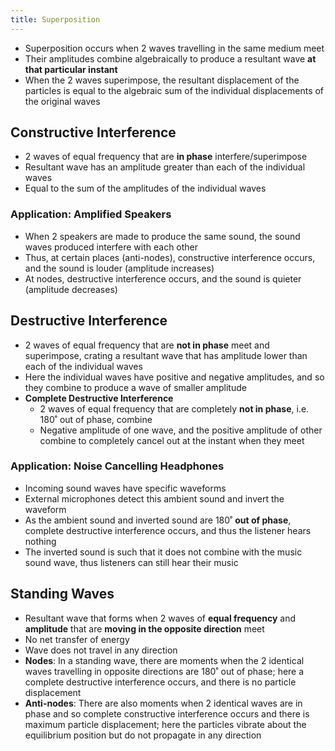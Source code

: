 ```yaml
---
title: Superposition
---
```


- Superposition occurs when 2 waves travelling in the same medium meet
- Their amplitudes combine algebraically to produce a resultant wave **at that particular instant**
- When the 2 waves superimpose, the resultant displacement of the particles is equal to the algebraic sum of the individual displacements of the original waves

## Constructive Interference
- 2 waves of equal frequency that are **in phase** interfere/superimpose
- Resultant wave has an amplitude greater than each of the individual waves
- Equal to the sum of the amplitudes of the individual waves

### Application: Amplified Speakers
- When 2 speakers are made to produce the same sound, the sound waves produced interfere with each other
- Thus, at certain places (anti-nodes), constructive interference occurs, and the sound is louder (amplitude increases)
- At nodes, destructive interference occurs, and the sound is quieter (amplitude decreases)

## Destructive Interference
- 2 waves of equal frequency that are **not in phase** meet and superimpose, crating a resultant wave that has amplitude lower than each of the individual waves
- Here the individual waves have positive and negative amplitudes, and so they combine to produce a wave of smaller amplitude
- **Complete Destructive Interference**
	- 2 waves of equal frequency that are completely **not in phase**, i.e. 180˚ out of phase, combine
	- Negative amplitude of one wave, and the positive amplitude of other combine to completely cancel out at the instant when they meet

### Application: Noise Cancelling Headphones
- Incoming sound waves have specific waveforms
- External microphones detect this ambient sound and invert the waveform
- As the ambient sound and inverted sound are 180˚ **out of phase**, complete destructive interference occurs, and thus the listener hears nothing
- The inverted sound is such that it does not combine with the music sound wave, thus listeners can still hear their music

## Standing Waves
- Resultant wave that forms when 2 waves of **equal frequency** and **amplitude** that are **moving in the opposite direction** meet
- No net transfer of energy
- Wave does not travel in any direction
- **Nodes**: In a standing wave, there are moments when the 2 identical waves travelling in opposite directions are 180˚ out of phase; here a complete destructive interference occurs, and there is no particle displacement
- **Anti-nodes**: There are also moments when 2 identical waves are in phase and so complete constructive interference occurs and there is maximum particle displacement; here the particles vibrate about the equilibrium position but do not propagate in any direction

